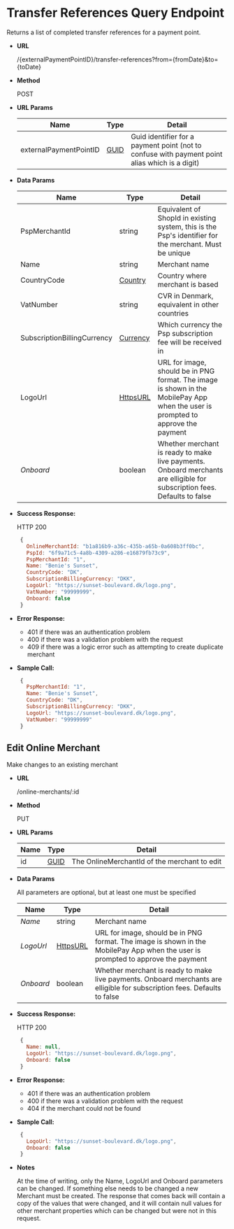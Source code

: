 # Transfer References Query Endpoint

Returns a list of completed transfer references for a payment point.

* **URL**

  /{externalPaymentPointID}/transfer-references?from={fromDate}&to={toDate}
  
* **Method**

  POST

*  **URL Params**

    Name | Type | Detail
    ----- | ------ | ------
    externalPaymentPointID | [GUID](../types.MD#guid) | Guid identifier for a payment point (not to confuse with payment point alias which is a digit)
  
* **Data Params**

  Name | Type | Detail
  ----- | ------ | ------
  PspMerchantId | string | Equivalent of ShopId in existing system, this is the Psp's identifier for the merchant. Must be unique
  Name | string | Merchant name
  CountryCode | [Country](../types.MD#countrycode) | Country where merchant is based
  VatNumber | string | CVR in Denmark, equivalent in other countries
  SubscriptionBillingCurrency | [Currency](../types.MD#currency) | Which currency the Psp subscription fee will be received in
  LogoUrl | [HttpsURL](../types.MD#httpsurl) | URL for image, should be in PNG format. The image is shown in the MobilePay App when the user is prompted to approve the payment
  *Onboard* | boolean | Whether merchant is ready to make live payments. Onboard merchants are elligible for subscription fees. Defaults to false

* **Success Response:**

   HTTP 200
   ```javascript
    {
      OnlineMerchantId: "b1a816b9-a36c-435b-a65b-0a608b3ff0bc",
      PspId: "6f9a71c5-4a8b-4309-a286-e16879fb73c9",
      PspMerchantId: "1",
      Name: "Benie's Sunset",
      CountryCode: "DK",
      SubscriptionBillingCurrency: "DKK",
      LogoUrl: "https://sunset-boulevard.dk/logo.png",
      VatNumber: "99999999",
      Onboard: false
    }
    ```
    
* **Error Response:**

   * 401 if there was an authentication problem
   * 400 if there was a validation problem with the request
   * 409 if there was a logic error such as attempting to create duplicate merchant

* **Sample Call:**

   ```javascript
    {
      PspMerchantId: "1",
      Name: "Benie's Sunset",
      CountryCode: "DK",
      SubscriptionBillingCurrency: "DKK",
      LogoUrl: "https://sunset-boulevard.dk/logo.png",
      VatNumber: "99999999"
    }
   ```

## Edit Online Merchant

Make changes to an existing merchant 

* **URL**

  /online-merchants/:id
  
* **Method**

  PUT

*  **URL Params**

    Name | Type | Detail
    ----- | ------ | ------
    id | [GUID](../types.MD#guid) | The OnlineMerchantId of the merchant to edit 
  
* **Data Params**
  
  All parameters are optional, but at least one must be specified

  Name | Type | Detail
  ----- | ------ | ------
  *Name* | string | Merchant name
  *LogoUrl* | [HttpsURL](../types.MD#httpsurl) | URL for image, should be in PNG format. The image is shown in the MobilePay App when the user is prompted to approve the payment
  *Onboard* | boolean | Whether merchant is ready to make live payments. Onboard merchants are elligible for subscription fees. Defaults to false

* **Success Response:**

   HTTP 200
   ```javascript
    {
      Name: null, 
      LogoUrl: "https://sunset-boulevard.dk/logo.png",
      Onboard: false
    }
    ```
    
* **Error Response:**

   * 401 if there was an authentication problem
   * 400 if there was a validation problem with the request
   * 404 if the merchant could not be found

* **Sample Call:**

   ```javascript
    {
      LogoUrl: "https://sunset-boulevard.dk/logo.png",
      Onboard: false
    }
   ```

* **Notes**
   
   At the time of writing, only the Name, LogoUrl and Onboard parameters can be changed. If something else needs to be changed a new Merchant must be created. The response that comes back will contain a copy of the values that were changed, and it will contain null values for other merchant properties which can be changed but were not in this request.
